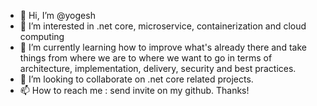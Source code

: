 - 👋 Hi, I’m @yogesh
- 👀 I’m interested in .net core, microservice, containerization and cloud computing
- 🌱 I’m currently learning how to improve what's already there and take things from where we are to where we want to go in terms of architecture, implementation, delivery, security and best practices.
- 💞️ I’m looking to collaborate on .net core related projects.
- 📫 How to reach me : send invite on my github. Thanks!

<!---
yogesh/yogesh is a ✨ special ✨ repository because its `README.md` (this file) appears on your GitHub profile.
You can click the Preview link to take a look at your changes.
--->
